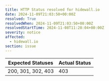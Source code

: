 ```yaml
---
title: HTTP Status resolved for hidewall.io
date: 2024-11-09T21:03:50+00:00Z
resolved: True
resolvedWhen: 2024-11-09T21:03:50+00:00Z
resolvedStartTime: 2024-11-08T11:28:04+00:00Z
severity: notice
affected:
  - hidewall.io
section: issue
---
```


| Expected Statuses | Actual Status  |
|-------------------|----------------|
| 200, 301, 302, 403 | 403 |

